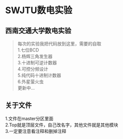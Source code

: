 # SWJTU数电实验
## 西南交通大学数电实验
> 每次的实验我把代码放到这里，需要的自取  
1.七位BCD  
2.杨辉三角发生器  
3.十进制可逆计数器  
4.可控分频设计  
5.纯代码十进制计数器  
6.外星萤火虫  
更新中...  

## 关于文件
1.文件在master分区里面  
2.Top就是顶层文件，自己改名字，其他文件就是其他模块  
3.一定要注意看注释和删掉注释
